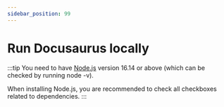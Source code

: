 ```yaml
---
sidebar_position: 99
---
```

# Run Docusaurus locally

:::tip
You need to have [Node.js](https://nodejs.org/en/download/) version 16.14 or above (which can be checked by running node -v). 

When installing Node.js, you are recommended to check all checkboxes related to dependencies.
:::

## 